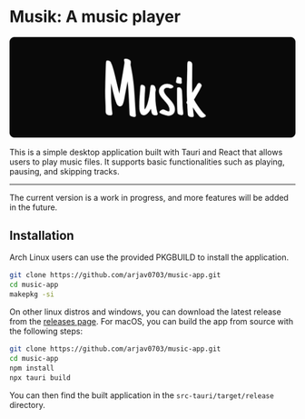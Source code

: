 # Musik: A music player
![banner.svg](/public/banner.svg)

This is a simple desktop application built with Tauri and React that allows users to play music files. It supports basic functionalities such as playing, pausing, and skipping tracks.

---
The current version is a work in progress, and more features will be added in the future. 


## Installation

Arch Linux users can use the provided PKGBUILD to install the application.
```bash
git clone https://github.com/arjav0703/music-app.git
cd music-app
makepkg -si
```

On other linux distros and windows, you can download the latest release from the [releases page](https://github.com/arjav0703/music-app/releases/latest). For macOS, you can build the app from source with the following steps:

```bash
git clone https://github.com/arjav0703/music-app.git
cd music-app
npm install
npx tauri build
```
You can then find the built application in the `src-tauri/target/release` directory.
